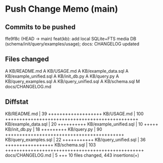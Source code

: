 # Push Change Memo (main)

## Commits to be pushed
ffe9f8c (HEAD -> main) feat(kb): add local SQLite+FTS media DB (schema/init/query/examples/usage); docs: CHANGELOG updated

## Files changed
A	KB/README.md
A	KB/USAGE.md
A	KB/example_data.sql
A	KB/example_unified.sql
A	KB/init_db.py
A	KB/query.py
A	KB/query_examples.sql
A	KB/query_unified.sql
A	KB/schema.sql
M	docs/CHANGELOG.md

## Diffstat
 KB/README.md           |  39 +++++++++++++++++++
 KB/USAGE.md            | 100 +++++++++++++++++++++++++++++++++++++++++++++++
 KB/example_data.sql    |  20 ++++++++++
 KB/example_unified.sql |  10 +++++
 KB/init_db.py          |  18 +++++++++
 KB/query.py            |  90 ++++++++++++++++++++++++++++++++++++++++++
 KB/query_examples.sql  |  22 +++++++++++
 KB/query_unified.sql   |  36 +++++++++++++++++
 KB/schema.sql          | 103 +++++++++++++++++++++++++++++++++++++++++++++++++
 docs/CHANGELOG.md      |   5 +++
 10 files changed, 443 insertions(+)
